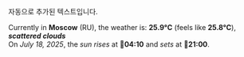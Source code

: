 
자동으로 추가된 텍스트입니다.

<!--START_SECTION:weather:moscow-->
Currently in **Moscow** (RU), the weather is: **25.9°C** (feels like **25.8°C**), ***scattered clouds***<br/>
On *July 18, 2025*, the *sun rises* at 🌅**04:10** and *sets* at 🌇**21:00**.
<!--END_SECTION:weather-->
